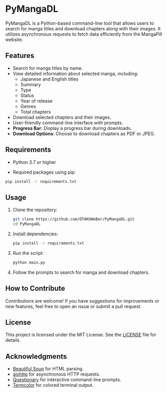 # PyMangaDL

PyMangaDL is a Python-based command-line tool that allows users to search for manga titles and download chapters along with their images. It utilizes asynchronous requests to fetch data efficiently from the MangaPill website.

## Features

- Search for manga titles by name.
- View detailed information about selected manga, including:
  - Japanese and English titles
  - Summary
  - Type
  - Status
  - Year of release
  - Genres
  - Total chapters
- Download selected chapters and their images.
- User-friendly command-line interface with prompts.
- **Progress Bar**: Display a progress bar during downloads.
- **Download Options**: Choose to download chapters as PDF or JPEG.

## Requirements

- Python 3.7 or higher

- Required packages using pip:

```bash
pip install -r requirements.txt
```

## Usage

1. Clone the repository:

   ```bash
   git clone https://github.com/OTAKUWeBer/PyMangaDL.git
   cd PyMangaDL
   ```

2. Install dependencies:
    ```sh
    pip install -r requirements.txt
    ```

3. Run the script:

   ```bash
   python main.py
   ```

4. Follow the prompts to search for manga and download chapters.

## How to Contribute

Contributions are welcome! If you have suggestions for improvements or new features, feel free to open an issue or submit a pull request.

## License

This project is licensed under the MIT License. See the [LICENSE](LICENSE) file for details.

## Acknowledgments

- [Beautiful Soup](https://www.crummy.com/software/BeautifulSoup/) for HTML parsing.
- [aiohttp](https://docs.aiohttp.org/en/stable/) for asynchronous HTTP requests.
- [Questionary](https://questionary.readthedocs.io/en/latest/) for interactive command-line prompts.
- [Termcolor](https://pypi.org/project/termcolor/) for colored terminal output.
